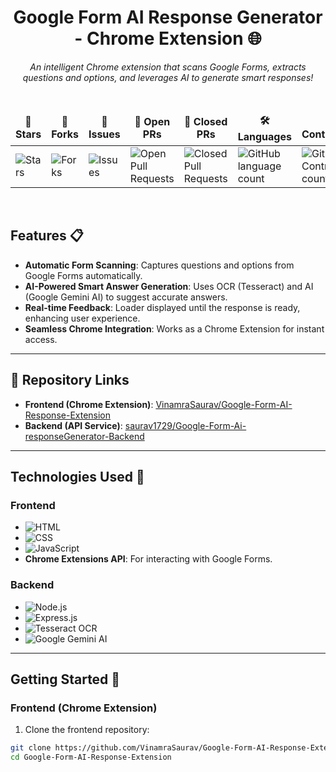 <div align="center">

# **Google Form AI Response Generator - Chrome Extension** 🌐

<i>An intelligent Chrome extension that scans Google Forms, extracts questions and options, and leverages AI to generate smart responses!</i>

</div>

<div align="center">
<br>

<table align="center">
    <thead align="center">
        <tr>
            <td><b>🌟 Stars</b></td>
            <td><b>🍴 Forks</b></td>
            <td><b>🐛 Issues</b></td>
            <td><b>🔔 Open PRs</b></td>
            <td><b>🔕 Closed PRs</b></td>
            <td><b>🛠️ Languages</b></td>
            <td><b>👥 Contributors</b></td>
        </tr>
     </thead>
    <tbody>
         <tr><td><img alt="Stars" src="https://img.shields.io/github/stars/saurav1729/Google-Form-Ai-responseGenerator-Backend?style=flat&logo=github"/></td>
<td><img alt="Forks" src="https://img.shields.io/github/forks/saurav1729/Google-Form-Ai-responseGenerator-Backend?style=flat&logo=github"/></td>
<td><img alt="Issues" src="https://img.shields.io/github/issues/saurav1729/Google-Form-Ai-responseGenerator-Backend?style=flat&logo=github"/></td>
<td><img alt="Open Pull Requests" src="https://img.shields.io/github/issues-pr/saurav1729/Google-Form-Ai-responseGenerator-Backend?style=flat&logo=github"/></td>
<td><img alt="Closed Pull Requests" src="https://img.shields.io/github/issues-pr-closed/saurav1729/Google-Form-Ai-responseGenerator-Backend?style=flat&color=critical&logo=github"/></td>
<td><img alt="GitHub language count" src="https://img.shields.io/github/languages/count/saurav1729/Google-Form-Ai-responseGenerator-Backend?style=flat&color=green&logo=github"/></td>
<td><img alt="GitHub Contributors count" src="https://img.shields.io/github/contributors/saurav1729/Google-Form-Ai-responseGenerator-Backend?style=flat&color=blue&logo=github"/></td>
    </tr>
    </tbody>
</table>
</div>
<br>

## Features 📋

- **Automatic Form Scanning**: Captures questions and options from Google Forms automatically.
- **AI-Powered Smart Answer Generation**: Uses OCR (Tesseract) and AI (Google Gemini AI) to suggest accurate answers.
- **Real-time Feedback**: Loader displayed until the response is ready, enhancing user experience.
- **Seamless Chrome Integration**: Works as a Chrome Extension for instant access.

---

## 🔗 Repository Links

- **Frontend (Chrome Extension)**: [VinamraSaurav/Google-Form-AI-Response-Extension](https://github.com/VinamraSaurav/Google-Form-AI-Response-Extension)  
- **Backend (API Service)**: [saurav1729/Google-Form-Ai-responseGenerator-Backend](https://github.com/saurav1729/Google-Form-Ai-responseGenerator-Backend)

---

## Technologies Used 🔧

### Frontend

- ![HTML](https://img.shields.io/badge/HTML-E34F26?style=for-the-badge&logo=html5&logoColor=white)  
- ![CSS](https://img.shields.io/badge/CSS-1572B6?style=for-the-badge&logo=css3&logoColor=white)  
- ![JavaScript](https://img.shields.io/badge/JavaScript-F7DF1E?style=for-the-badge&logo=javascript&logoColor=black)  
- **Chrome Extensions API**: For interacting with Google Forms.

### Backend

- ![Node.js](https://img.shields.io/badge/Node.js-43853D?style=for-the-badge&logo=node.js&logoColor=white)  
- ![Express.js](https://img.shields.io/badge/Express.js-000000?style=for-the-badge&logo=express&logoColor=white)  
- ![Tesseract OCR](https://img.shields.io/badge/Tesseract_OCR-5d5d5d?style=for-the-badge&logo=tesseract&logoColor=white)  
- ![Google Gemini AI](https://img.shields.io/badge/Google_Gemini_AI-4285F4?style=for-the-badge&logo=google&logoColor=white)  

---

## Getting Started 🚀

### Frontend (Chrome Extension)

1. Clone the frontend repository:

```bash
git clone https://github.com/VinamraSaurav/Google-Form-AI-Response-Extension.git
cd Google-Form-AI-Response-Extension
